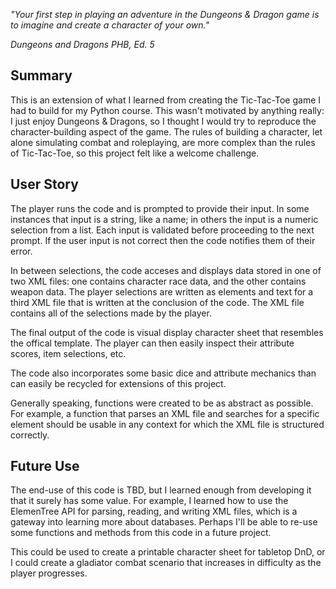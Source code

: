 *"Your first step in playing an adventure in the Dungeons & Dragon game is to imagine and create a character of your own."*

*Dungeons and Dragons PHB, Ed. 5*

## Summary ##

This is an extension of what I learned from creating the Tic-Tac-Toe game I had to build for my Python course. This wasn't motivated by anything really: I just enjoy Dungeons & Dragons, so I thought I would try to reproduce the character-building aspect of the game. The rules of building a character, let alone simulating combat and roleplaying, are more complex than the rules of Tic-Tac-Toe, so this project felt like a welcome challenge.

## User Story ##

The player runs the code and is prompted to provide their input. In some instances that input is a string, like a name; in others the input is a numeric selection from a list. Each input is validated before proceeding to the next prompt. If the user input is not correct then the code notifies them of their error.

In between selections, the code acceses and displays data stored in one of two XML files: one contains character race data, and the other contains weapon data. The player selections are written as elements and text for a third XML file that is written at the conclusion of the code. The XML file contains all of the selections made by the player. 

The final output of the code is visual display character sheet that resembles the offical template. The player can then easily inspect their attribute scores, item selections, etc. 

The code also incorporates some basic dice and attribute mechanics than can easily be recycled for extensions of this project.

Generally speaking, functions were created to be as abstract as possible. For example, a function that parses an XML file and searches for a specific element should be usable in any context for which the XML file is structured correctly.

## Future Use ##

The end-use of this code is TBD, but I learned enough from developing it that it surely has some value. For example, I learned how to use the ElemenTree API for parsing, reading, and writing XML files, which is a gateway into learning more about databases. Perhaps I'll be able to re-use some functions and methods from this code in a future project.

This could be used to create a printable character sheet for tabletop DnD, or I could create a gladiator combat scenario that increases in difficulty as the player progresses.
